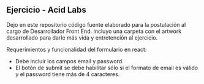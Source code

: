 ## Ejercicio - Acid Labs

Dejo en este repositorio código fuente elaborado para la postulación al cargo de Desarrollador Front End. Incluyo una carpeta con el artwork desarrollado para darle más vida y entretención al ejercicio.

Requerimientos y funcionalidad del formulario en react:
- Debe incluir los campos email y password. 
- El botón de submit se debe habilitar sólo si el formato de email es válido y el password tiene más de 4 caracteres. 